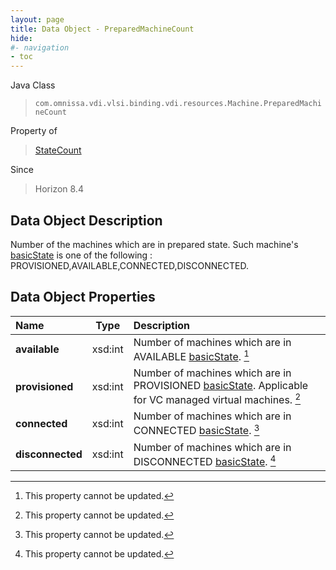 ```yaml
---
layout: page
title: Data Object - PreparedMachineCount
hide:
#- navigation
- toc
---
```






Java Class
> `com.omnissa.vdi.vlsi.binding.vdi.resources.Machine.PreparedMachineCount`

Property of
> [StateCount](vdi.resources.Machine.StateCount.md#field_detail)

Since
> Horizon 8.4


## Data Object Description

Number of the machines which are in prepared state. Such machine's [basicState](vdi.resources.Machine.MachineBase.md#basicState) is one of the following : PROVISIONED,AVAILABLE,CONNECTED,DISCONNECTED.

## Data Object Properties

 Name | Type | Description
:---|:---:|:---
**available**|  xsd:int|  Number of machines which are in AVAILABLE [basicState](vdi.resources.Machine.MachineBase.md#basicState). [^2]
**provisioned**|  xsd:int|  Number of machines which are in PROVISIONED [basicState](vdi.resources.Machine.MachineBase.md#basicState). Applicable for VC managed virtual machines. [^2]
**connected**|  xsd:int|  Number of machines which are in CONNECTED [basicState](vdi.resources.Machine.MachineBase.md#basicState). [^2]
**disconnected**|  xsd:int|  Number of machines which are in DISCONNECTED [basicState](vdi.resources.Machine.MachineBase.md#basicState). [^2]


 


[^2]: This property cannot be updated.
